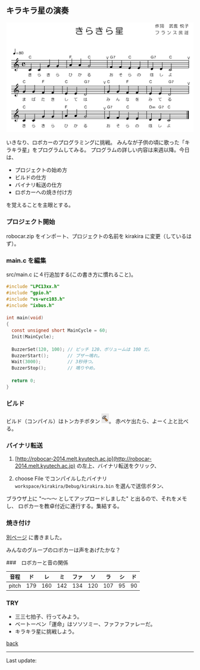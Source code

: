 ## キラキラ星の演奏

![note](images/kirakira_notes.png)

いきなり、ロボカーのプログラミングに挑戦。
みんなが子供の頃に歌った「キラキラ星」をプログラムしてみる。
プログラムの詳しい内容は来週以降。今日は、

* プロジェクトの始め方
* ビルドの仕方
* バイナリ転送の仕方
* ロボカーへの焼き付け方

を覚えることを主眼とする。

### プロジェクト開始
robocar.zip をインポート、プロジェクトの名前を kirakira に変更（しているはず）。

### main.c を編集

src/main.c に４行追加する(この書き方に慣れること)。

````c
#include "LPC13xx.h"
#include "gpio.h"
#include "vs-wrc103.h"
#include "ixbus.h"

int main(void)
{
  const unsigned short MainCycle = 60;
  Init(MainCycle);

  BuzzerSet(120, 100); // ピッチ 120、ボリュームは 100 だ。
  BuzzerStart();       // ブザー鳴れ。
  Wait(3000);          // 3秒待つ。
  BuzzerStop();        // 鳴りやめ。

  return 0;
}
````

### ビルド

ビルド（コンパイル）はトンカチボタン ![build](images/build.png)。
赤ペケ出たら、よーく上と比べる。

### バイナリ転送

1. [http://robocar-2014.melt.kyutech.ac.jp](http://robocar-2014.melt.kyutech.ac.jp)
の左上、バイナリ転送をクリック、

2. choose File でコンパイルしたバイナリ 
`workspace/kirakira/Debug/kirakira.bin` 
を選んで送信ボタン、

ブラウザ上に "〜〜〜 としてアップロードしました" と出るので、それをメモし、
ロボカーを教卓付近に連行する。集結する。

### 焼き付け

[別ページ](/burn/) に書きました。

みんなのグループのロボカーは声をあげたかな？

###　ロボカーと音の関係

|音程|ド|レ|ミ|ファ|ソ|ラ|シ|ド|
|:--:|:-:|:-:|:-:|:-:|:-:|:-:|:-:|:-:|
|pitch|179 |160 |142 |134 |120 |107 |95 | 90|

### TRY

* 三三七拍子、行ってみよう。
* ベートーベン「運命」はソソソミー、ファファファレーだ。
* キラキラ星に挑戦しよう。

[back](../index.html)
____
Last update: <script>document.write(document.lastModified);</script>


